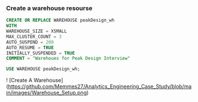 ### Create a warehouse resourse

```sql 
CREATE OR REPLACE WAREHOUSE peakDesign_wh
WITH
WAREHOUSE_SIZE = XSMALL
MAX_CLUSTER_COUNT = 3
AUTO_SUSPEND = 200
AUTO_RESUME = TRUE
INITIALLY_SUSPENDED = TRUE
COMMENT = "Warehoues for Peak Design Interview"

USE WAREHOUSE peakDesign_wh;
```

! [Create A Warehouse] (https://github.com/Memmes27/Analytics_Engineering_Case_Study/blob/main/images/Warehouse_Setup.png)
